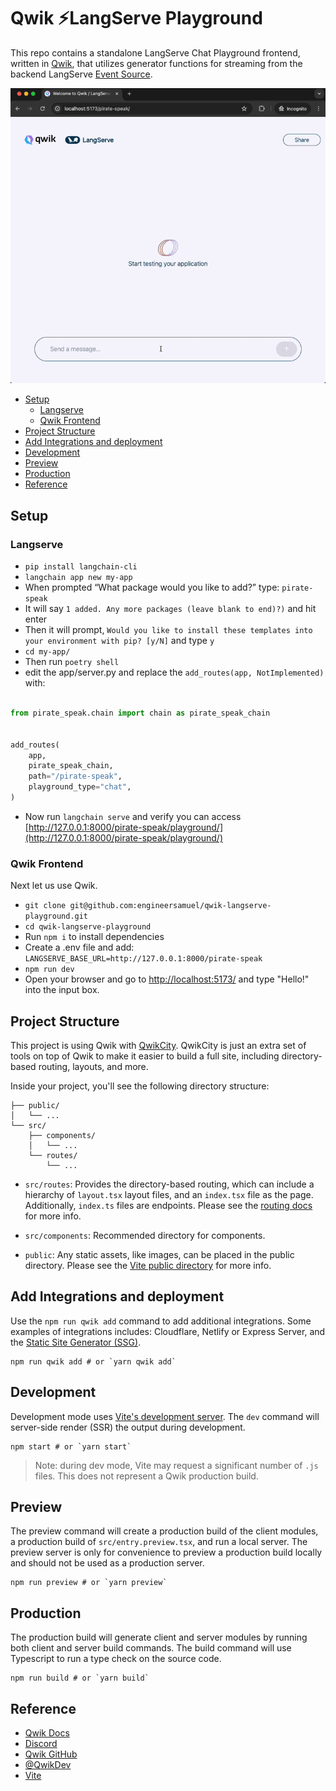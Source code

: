 # Qwik ⚡️LangServe Playground

This repo contains a standalone LangServe Chat Playground frontend, written in [Qwik](https://qwik.builder.io/docs/), that utilizes generator functions for streaming from the backend LangServe [Event Source](https://developer.mozilla.org/en-US/docs/Web/API/EventSource).

![Screencast of Qwik integration with Langeserve](./media/QwikLangserve.gif)

- [Setup](#setup)
  - [Langserve](#langserve)
  - [Qwik Frontend](#qwik-frontend)
- [Project Structure](#project-structure)
- [Add Integrations and deployment](#add-integrations-and-deployment)
- [Development](#development)
- [Preview](#preview)
- [Production](#production)
- [Reference](#reference)

## Setup

### Langserve

- `pip install langchain-cli`
- `langchain app new my-app`
- When prompted “What package would you like to add?” type: `pirate-speak`
- It will say `1 added. Any more packages (leave blank to end)?)` and hit enter
- Then it will prompt, `Would you like to install these templates into your environment with pip? [y/N]` and type `y`
- `cd my-app/`
- Then run `poetry shell`
- edit the app/server.py and replace the `add_routes(app, NotImplemented)` with:

```py

from pirate_speak.chain import chain as pirate_speak_chain


add_routes(
    app,
    pirate_speak_chain,
    path="/pirate-speak",
    playground_type="chat",
)
```

- Now run `langchain serve` and verify you can access [http://127.0.0.1:8000/pirate-speak/playground/](http://127.0.0.1:8000/pirate-speak/playground/)

### Qwik Frontend

Next let us use Qwik.

- `git clone git@github.com:engineersamuel/qwik-langserve-playground.git`
- `cd qwik-langserve-playground`
- Run `npm i` to install dependencies
- Create a .env file and add: `LANGSERVE_BASE_URL=http://127.0.0.1:8000/pirate-speak`
- `npm run dev`
- Open your browser and go to [http://localhost:5173/](http://localhost:5173/) and type "Hello!" into the input box.

## Project Structure

This project is using Qwik with [QwikCity](https://qwik.builder.io/qwikcity/overview/). QwikCity is just an extra set of tools on top of Qwik to make it easier to build a full site, including directory-based routing, layouts, and more.

Inside your project, you'll see the following directory structure:

```text
├── public/
│   └── ...
└── src/
    ├── components/
    │   └── ...
    └── routes/
        └── ...
```

- `src/routes`: Provides the directory-based routing, which can include a hierarchy of `layout.tsx` layout files, and an `index.tsx` file as the page. Additionally, `index.ts` files are endpoints. Please see the [routing docs](https://qwik.builder.io/qwikcity/routing/overview/) for more info.

- `src/components`: Recommended directory for components.

- `public`: Any static assets, like images, can be placed in the public directory. Please see the [Vite public directory](https://vitejs.dev/guide/assets.html#the-public-directory) for more info.

## Add Integrations and deployment

Use the `npm run qwik add` command to add additional integrations. Some examples of integrations includes: Cloudflare, Netlify or Express Server, and the [Static Site Generator (SSG)](https://qwik.builder.io/qwikcity/guides/static-site-generation/).

```shell
npm run qwik add # or `yarn qwik add`
```

## Development

Development mode uses [Vite's development server](https://vitejs.dev/). The `dev` command will server-side render (SSR) the output during development.

```shell
npm start # or `yarn start`
```

> Note: during dev mode, Vite may request a significant number of `.js` files. This does not represent a Qwik production build.

## Preview

The preview command will create a production build of the client modules, a production build of `src/entry.preview.tsx`, and run a local server. The preview server is only for convenience to preview a production build locally and should not be used as a production server.

```shell
npm run preview # or `yarn preview`
```

## Production

The production build will generate client and server modules by running both client and server build commands. The build command will use Typescript to run a type check on the source code.

```shell
npm run build # or `yarn build`
```

## Reference

- [Qwik Docs](https://qwik.builder.io/)
- [Discord](https://qwik.builder.io/chat)
- [Qwik GitHub](https://github.com/BuilderIO/qwik)
- [@QwikDev](https://twitter.com/QwikDev)
- [Vite](https://vitejs.dev/)
